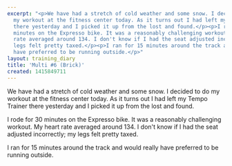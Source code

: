 ```yaml
---
excerpt: "<p>We have had a stretch of cold weather and some snow. I decided to do
  my workout at the fitness center today. As it turns out I had left my Tempo Trainer
  there yesterday and I picked it up from the lost and found.</p><p>I rode for 30
  minutes on the Expresso bike. It was a reasonably challenging workout. My heart
  rate averaged around 134. I don't know if I had the seat adjusted incorrectly; my
  legs felt pretty taxed.</p><p>I ran for 15 minutes around the track and would really
  have preferred to be running outside.</p>"
layout: training_diary
title: 'Multi #6 (Brick)'
created: 1415849711
---
```

<p>We have had a stretch of cold weather and some snow. I decided to do my workout at the fitness center today. As it turns out I had left my Tempo Trainer there yesterday and I picked it up from the lost and found.</p><p>I rode for 30 minutes on the Expresso bike. It was a reasonably challenging workout. My heart rate averaged around 134. I don't know if I had the seat adjusted incorrectly; my legs felt pretty taxed.</p><p>I ran for 15 minutes around the track and would really have preferred to be running outside.</p>
